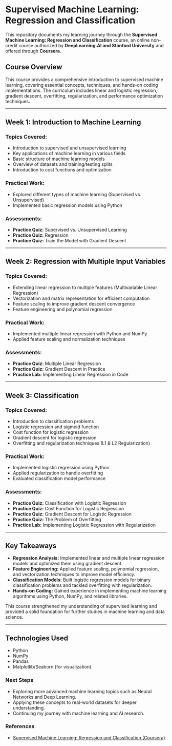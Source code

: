 # Supervised Machine Learning: Regression and Classification

This repository documents my learning journey through the **Supervised Machine Learning: Regression and Classification** course, an online non-credit course authorized by **DeepLearning.AI and Stanford University** and offered through **Coursera**.

## Course Overview
This course provides a comprehensive introduction to supervised machine learning, covering essential concepts, techniques, and hands-on coding implementations. The curriculum includes linear and logistic regression, gradient descent, overfitting, regularization, and performance optimization techniques.

---

## Week 1: Introduction to Machine Learning
### Topics Covered:
- Introduction to supervised and unsupervised learning
- Key applications of machine learning in various fields
- Basic structure of machine learning models
- Overview of datasets and training/testing splits
- Introduction to cost functions and optimization

### Practical Work:
- Explored different types of machine learning (Supervised vs. Unsupervised)
- Implemented basic regression models using Python

### Assessments:
- **Practice Quiz:** Supervised vs. Unsupervised Learning
- **Practice Quiz:** Regression
- **Practice Quiz:** Train the Model with Gradient Descent

---

## Week 2: Regression with Multiple Input Variables
### Topics Covered:
- Extending linear regression to multiple features (Multivariable Linear Regression)
- Vectorization and matrix representation for efficient computation
- Feature scaling to improve gradient descent convergence
- Feature engineering and polynomial regression

### Practical Work:
- Implemented multiple linear regression with Python and NumPy
- Applied feature scaling and normalization techniques

### Assessments:
- **Practice Quiz:** Multiple Linear Regression
- **Practice Quiz:** Gradient Descent in Practice
- **Practice Lab:** Implementing Linear Regression in Code

---

## Week 3: Classification
### Topics Covered:
- Introduction to classification problems
- Logistic regression and sigmoid function
- Cost function for logistic regression
- Gradient descent for logistic regression
- Overfitting and regularization techniques (L1 & L2 Regularization)

### Practical Work:
- Implemented logistic regression using Python
- Applied regularization to handle overfitting
- Evaluated classification model performance

### Assessments:
- **Practice Quiz:** Classification with Logistic Regression
- **Practice Quiz:** Cost Function for Logistic Regression
- **Practice Quiz:** Gradient Descent for Logistic Regression
- **Practice Quiz:** The Problem of Overfitting
- **Practice Lab:** Implementing Logistic Regression with Regularization

---

## Key Takeaways
- **Regression Analysis:** Implemented linear and multiple linear regression models and optimized them using gradient descent.
- **Feature Engineering:** Applied feature scaling, polynomial regression, and vectorization techniques to improve model efficiency.
- **Classification Models:** Built logistic regression models for binary classification problems and tackled overfitting with regularization.
- **Hands-on Coding:** Gained experience in implementing machine learning algorithms using Python, NumPy, and related libraries.

This course strengthened my understanding of supervised learning and provided a solid foundation for further studies in machine learning and data science.

---

## Technologies Used
- Python
- NumPy
- Pandas
- Matplotlib/Seaborn (for visualization)

### Next Steps
- Exploring more advanced machine learning topics such as Neural Networks and Deep Learning.
- Applying these concepts to real-world datasets for deeper understanding.
- Continuing my journey with machine learning and AI research.

### References
- [Supervised Machine Learning: Regression and Classification (Coursera)](https://coursera.org/share/55933d8d53a910dbc5f03b7d4813bca7)


